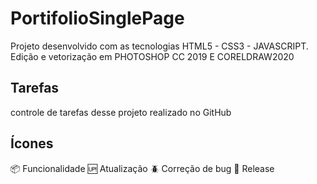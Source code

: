 # PortifolioSinglePage
Projeto desenvolvido com as tecnologias HTML5 - CSS3 - JAVASCRIPT. Edição e vetorização em PHOTOSHOP CC 2019 E CORELDRAW2020

## Tarefas

 controle de tarefas desse projeto realizado no GitHub

 ## Ícones

 :package: Funcionalidade
 :up: Atualização
 :beetle: Correção de bug
 :checkered_flag: Release
